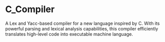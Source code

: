 # C_Compiler
A Lex and Yacc-based compiler for a new language inspired by C. With its powerful parsing and lexical analysis capabilities, this compiler efficiently translates high-level code into executable machine language.
